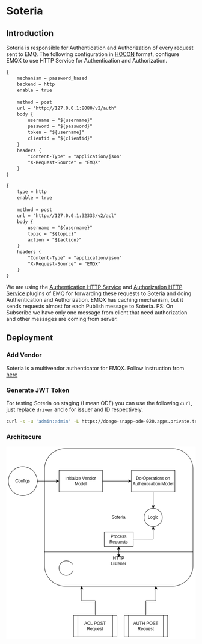 # Soteria

## Introduction

Soteria is responsible for Authentication and Authorization of every request sent to EMQ.
The following configuration in [HOCON](https://github.com/lightbend/config/blob/master/HOCON.md)
format, configure EMQX to use HTTP Service for Authentication and Authorization.

```hocon
{
    mechanism = password_based
    backend = http
    enable = true

    method = post
    url = "http://127.0.0.1:8080/v2/auth"
    body {
        username = "${username}"
        password = "${password}"
        token = "${username}"
        clientid = "${clientid}"
    }
    headers {
        "Content-Type" = "application/json"
        "X-Request-Source" = "EMQX"
    }
}
```

```hocon
{
    type = http
    enable = true

    method = post
    url = "http://127.0.0.1:32333/v2/acl"
    body {
        username = "${username}"
        topic = "${topic}"
        action = "${action}"
    }
    headers {
        "Content-Type" = "application/json"
        "X-Request-Source" = "EMQX"
    }
}

```

We are using the [Authentication HTTP Service](https://www.emqx.io/docs/en/v5.2/access-control/authn/http.html)
and [Authorization HTTP Service](https://www.emqx.io/docs/en/v5.2/access-control/authn/http.html)
plugins of EMQ for forwarding these requests to Soteria and doing Authentication and Authorization.
EMQX has caching mechanism, but it sends requests almost for each Publish message to Soteria.
PS: On Subscribe we have only one message from client that need authorization and other messages are coming from server.

## Deployment

### Add Vendor

Soteria is a multivendor authenticator for EMQX.
Follow instruction from [here](docs/vendor.md)

### Generate JWT Token

For testing Soteria on staging (I mean ODE) you can use the following
`curl`, just replace `driver` and `0` for issuer and ID respectively.

```bash
curl -s -u 'admin:admin' -L https://doago-snapp-ode-020.apps.private.teh-1.snappcloud.io/api/snapp/driver/0  | jq '.Token' -r
```

### Architecure

![architectureOfSoteria](docs/arch.png)
